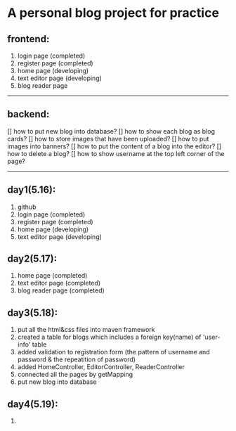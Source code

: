 # A personal blog project for practice
## frontend:
1. login page (completed)
2. register page (completed)
3. home page (developing)
4. text editor page (developing)
5. blog reader page

---

## backend:
[] how to put new blog into database?
[] how to show each blog as blog cards?
[] how to store images that have been uploaded?
[] how to put images into banners?
[] how to put the content of a blog into the editor?
[] how to delete a blog?
[] how to show username at the top left corner of the page?

---

## day1(5.16):
1. github
2. login page (completed)
3. register page (completed)
4. home page (developing)
5. text editor page (developing)

## day2(5.17):
1. home page (completed)
2. text editor page (completed)
3. blog reader page (completed)

## day3(5.18):
1. put all the html&css files into maven framework
2. created a table for blogs which includes a foreign key(name) of 'user-info' table
3. added validation to registration form (the pattern of username and password & the repeatition of password)
4. added HomeController, EditorController, ReaderController
5. connected all the pages by getMapping 
6. put new blog into database

## day4(5.19):
1. 

